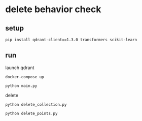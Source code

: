 # delete behavior check

## setup

```shell
pip install qdrant-client==1.3.0 transformers scikit-learn
```

## run

launch qdrant

```shell
docker-compose up
```

```shell
python main.py
```

delete

```shell
python delete_collection.py
```

```shell
python delete_points.py
```
